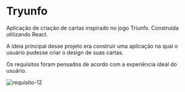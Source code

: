 # Tryunfo
Aplicação de criação de cartas inspirado no jogo Triunfo. Construída utilizando React.

A ideia principal desse projeto era construir uma aplicação na qual o usuário pudesse criar o design de suas cartas.

Os requisitos foram pensados de acordo com a experiência ideal do usuário.

![requisito-12](images/requisito-12.png)

